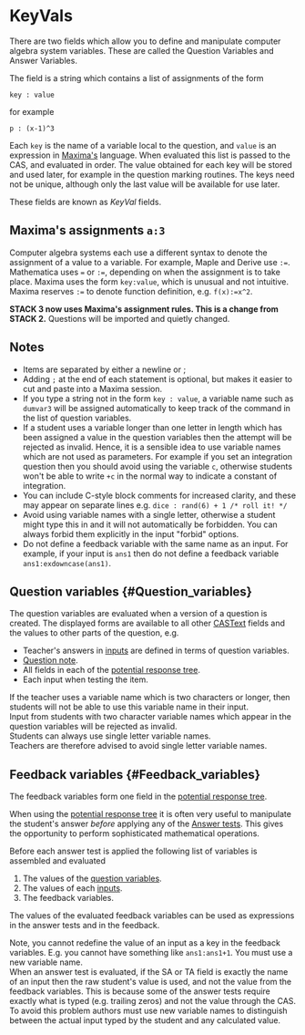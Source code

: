 # KeyVals

There are two fields which allow you to define and manipulate computer algebra system variables.
These are called the Question Variables and Answer Variables.

The field is a string which contains a list of assignments of the form

    key : value

for example

    p : (x-1)^3

Each `key` is the name of a variable local to the question, and `value` is an expression in [Maxima's](../CAS/Maxima.md) language.
When evaluated this list is passed to the CAS, and evaluated in order. The value obtained for each key will be stored and used later, for example in the question marking routines.
The keys need not be unique, although only the last value will be available for use later.

These fields are known as _KeyVal_ fields.

## Maxima's assignments `a:3` ##

Computer algebra systems each use a different syntax to denote the assignment of a value to a variable.
For example, Maple and Derive use `:=`. Mathematica uses `=` or `:=`, depending on when the assignment is to take place.
Maxima uses the form `key:value`, which is unusual and not intuitive.
Maxima reserves `:=` to denote function definition, e.g. `f(x):=x^2`.

__STACK 3 now uses Maxima's assignment rules.  This is a change from STACK 2.__  Questions will be imported and quietly changed.

## Notes ##

* Items are separated by either a newline or ;
* Adding `;` at the end of each statement is optional, but makes it easier to cut and paste into a Maxima session.
* If you type a string not in the form `key : value`, a variable name such as `dumvar3` will be
    assigned automatically to keep track of the command in the list of question variables.
* If a student uses a variable longer than one letter in length which has been assigned a value in the question variables then the attempt will be rejected as invalid.
    Hence, it is a sensible idea to use variable names which are not used as parameters.
    For example if you set an integration question then you should avoid using the variable `c`, otherwise students won't be able to write `+c` in the normal way to indicate a constant of integration.
* You can include C-style block comments for increased clarity, and these may appear on separate lines
    e.g. `dice : rand(6) + 1 /* roll it! */`
* Avoid using variable names with a single letter, otherwise a student might type this in and it will not automatically be forbidden.  You can always forbid them explicitly in the input "forbid" options.
* Do not define a feedback variable with the same name as an input.  For example, if your input is `ans1` then do not define a feedback variable `ans1:exdowncase(ans1)`.

## Question variables {#Question_variables}

The question variables are evaluated when a version of a question is created.   The displayed forms are available to all other [CASText](CASText.md) fields and the values to other parts of the question, e.g.

* Teacher's answers in [inputs](Inputs.md) are defined in terms of question variables.
* [Question note](Question_note.md).
* All fields in each of the [potential response tree](Potential_response_trees.md).
* Each input when testing the item.

If the teacher uses a variable name which is two characters or longer, then students will not be able to use this variable name in their input.  
Input from students with two character variable names which appear in the question variables will be rejected as invalid.  
Students can always use single letter variable names.  
Teachers are therefore advised to avoid single letter variable names.

## Feedback variables {#Feedback_variables}

The feedback variables form one field in the [potential response tree](Potential_response_trees.md).

When using the [potential response tree](Potential_response_trees.md) it is often very useful
to manipulate the student's answer _before_ applying any of the [Answer tests](Answer_tests.md).
This gives the opportunity to perform sophisticated mathematical operations.

Before each answer test is applied the following list of variables is assembled and evaluated

1. The values of the [question variables](KeyVals.md#Question_variables).
2. The values of each [inputs](Inputs.md).
3. The feedback variables.

The values of the evaluated feedback variables can be used as expressions in the answer tests and in the feedback.

Note, you cannot redefine the value of an input as a key in the feedback variables.  E.g. you cannot have something like `ans1:ans1+1`.
You must use a new variable name.  
When an answer test is evaluated, if the SA or TA field is exactly the name of an input then the raw student's value is used, and not the value from the feedback variables. 
This is because some of the answer tests require exactly what is typed (e.g. trailing zeros) and not the value through the CAS.  
To avoid this problem authors must use new variable names to distinguish between the actual input typed by the student and any calculated value.

